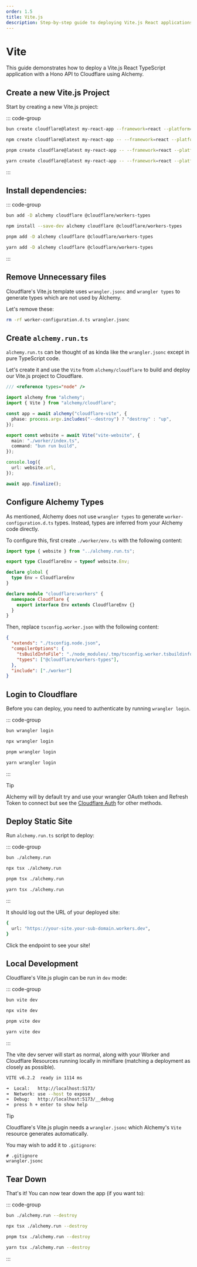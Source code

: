 ```yaml
---
order: 1.5
title: Vite.js
description: Step-by-step guide to deploying Vite.js React applications with API endpoints to Cloudflare Workers using Alchemy's Infrastructure-as-Code approach.
---
```


# Vite

This guide demonstrates how to deploy a Vite.js React TypeScript application with a Hono API to Cloudflare using Alchemy.

## Create a new Vite.js Project

Start by creating a new Vite.js project:

::: code-group

```sh [bun]
bun create cloudflare@latest my-react-app --framework=react --platform=workers --no-deploy
```

```sh [npm]
npm create cloudflare@latest my-react-app -- --framework=react --platform=workers --no-deploy
```

```sh [pnpm]
pnpm create cloudflare@latest my-react-app -- --framework=react --platform=workers --no-deploy
```

```sh [yarn]
yarn create cloudflare@latest my-react-app -- --framework=react --platform=workers --no-deploy
```

:::

## Install dependencies:

::: code-group

```sh [bun]
bun add -D alchemy cloudflare @cloudflare/workers-types
```

```sh [npm]
npm install --save-dev alchemy cloudflare @cloudflare/workers-types
```

```sh [pnpm]
pnpm add -D alchemy cloudflare @cloudflare/workers-types
```

```sh [yarn]
yarn add -D alchemy cloudflare @cloudflare/workers-types
```

:::


## Remove Unnecessary files

Cloudflare's Vite.js template uses `wrangler.jsonc` and `wrangler types` to generate types which are not used by Alchemy.

Let's remove these:

```sh
rm -rf worker-configuration.d.ts wrangler.jsonc
```

## Create `alchemy.run.ts`

`alchemy.run.ts` can be thought of as kinda like the `wrangler.jsonc` except in pure TypeScript code.

Let's create it and use the `Vite` from `alchemy/cloudflare` to build and deploy our Vite.js project to Cloudflare.

```ts
/// <reference types="node" />

import alchemy from "alchemy";
import { Vite } from "alchemy/cloudflare";

const app = await alchemy("cloudflare-vite", {
  phase: process.argv.includes("--destroy") ? "destroy" : "up",
});

export const website = await Vite("vite-website", {
  main: "./worker/index.ts",
  command: "bun run build",
});

console.log({
  url: website.url,
});

await app.finalize();

```

## Configure Alchemy Types

As mentioned, Alchemy does not use `wrangler types` to generate `worker-configuration.d.ts` types. Instead, types are inferred from your Alchemy code directly.

To configure this, first create `./worker/env.ts` with the following content:

```ts
import type { website } from "../alchemy.run.ts";

export type CloudflareEnv = typeof website.Env;

declare global {
  type Env = CloudflareEnv
}

declare module "cloudflare:workers" {
  namespace Cloudflare {
    export interface Env extends CloudflareEnv {}
  }
}
```

Then, replace `tsconfig.worker.json` with the following content:

```json
{
  "extends": "./tsconfig.node.json",
  "compilerOptions": {
    "tsBuildInfoFile": "./node_modules/.tmp/tsconfig.worker.tsbuildinfo",
    "types": ["@cloudflare/workers-types"],
  },
  "include": ["./worker"]
}

```

## Login to Cloudflare

Before you can deploy, you need to authenticate by running `wrangler login`.

::: code-group

```sh [bun]
bun wrangler login
```

```sh [npm]
npx wrangler login
```

```sh [pnpm]
pnpm wrangler login
```

```sh [yarn]
yarn wrangler login
```
:::

> [!TIP]
> Alchemy will by default try and use your wrangler OAuth token and Refresh Token to connect but see the [Cloudflare Auth](../guides/cloudflare-auth.md) for other methods.

## Deploy Static Site


Run `alchemy.run.ts` script to deploy:

::: code-group

```sh [bun]
bun ./alchemy.run
```

```sh [npm]
npx tsx ./alchemy.run
```

```sh [pnpm]
pnpm tsx ./alchemy.run
```

```sh [yarn]
yarn tsx ./alchemy.run
```

:::

It should log out the URL of your deployed site:
```sh
{
  url: "https://your-site.your-sub-domain.workers.dev",
}
```

Click the endpoint to see your site!

## Local Development

Cloudflare's Vite.js plugin can be run in `dev` mode:

::: code-group

```sh [bun]
bun vite dev
```

```sh [npm]
npx vite dev
```

```sh [pnpm]
pnpm vite dev
```

```sh [yarn]
yarn vite dev
```

:::

The vite dev server will start as normal, along with your Worker and Cloudflare Resources running locally in miniflare (matching a deployment as closely as possible).

```sh
VITE v6.2.2  ready in 1114 ms

➜  Local:   http://localhost:5173/
➜  Network: use --host to expose
➜  Debug:   http://localhost:5173/__debug
➜  press h + enter to show help
```

> [!TIP]
> Cloudflare's Vite.js plugin needs a `wrangler.jsonc` which Alchemy's `Vite` resource generates automatically.
> 
> You may wish to add it to `.gitignore`:
> ```
> # .gitignore
> wrangler.jsonc
> ```

## Tear Down

That's it! You can now tear down the app (if you want to):

::: code-group

```sh [bun]
bun ./alchemy.run --destroy
```

```sh [npm]
npx tsx ./alchemy.run --destroy
```

```sh [pnpm]
pnpm tsx ./alchemy.run --destroy
```

```sh [yarn]
yarn tsx ./alchemy.run --destroy
```

:::

